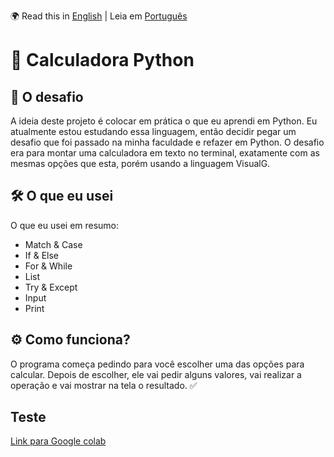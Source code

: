 🌍 Read this in [English](README.md) | Leia em [Português](README.pt.md)

# 🧮 Calculadora Python
## 🎯 O desafio

A ideia deste projeto é colocar em prática o que eu aprendi em Python. Eu atualmente estou estudando essa linguagem, então decidir pegar um desafio que foi passado na minha faculdade e refazer em Python. O desafio era para montar uma calculadora em texto no terminal, exatamente com as mesmas opções que esta, porém usando a linguagem VisualG.

## 🛠️ O que eu usei

O que eu usei em resumo:
- Match & Case
- If & Else
- For & While
- List
- Try & Except
- Input
- Print

## ⚙️ Como funciona?

O programa começa pedindo para você escolher uma das opções para calcular. Depois de escolher, ele vai pedir alguns valores, vai realizar a operação e vai mostrar na tela o resultado. ✅

## Teste
[Link para Google colab](https://colab.research.google.com/drive/1vjqraosmrojPcxuzwodOa52gaPrYZJBc?usp=sharing)
